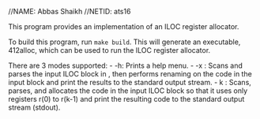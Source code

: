 //NAME: Abbas Shaikh
//NETID: ats16

This program provides an implementation of an ILOC register allocator.

To build this program, run `make build`. This will generate an executable, 412alloc, which can be used to run the ILOC register allocator.

There are 3 modes supported:
    - -h: Prints a help menu.
    - -x <filename>: Scans and parses the input ILOC block in <filename>, then performs renaming on the code in the input block and print the results to the standard output stream.
    - k <name>: Scans, parses, and allocates the code in the input ILOC block so that it uses only registers r(0) to r(k-1) and print the resulting code to the standard output stream (stdout).
